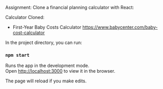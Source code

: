 Assignment: Clone a financial planning calculator with React:

Calculator Cloned:
- First-Year Baby Costs Calculator
https://www.babycenter.com/baby-cost-calculator


In the project directory, you can run:

### `npm start`

Runs the app in the development mode.<br>
Open [http://localhost:3000](http://localhost:3000) to view it in the browser.

The page will reload if you make edits.<br>

